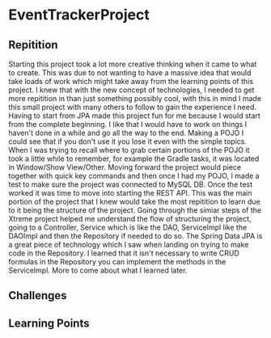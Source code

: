 # EventTrackerProject

## Repitition
Starting this project took a lot more creative thinking when it came to what to create. This was due to not wanting to have a massive idea that would take loads of work which might take away from the learning points of this project. I knew that with the new concept of technologies, I needed to get more repitition in than just something possibly cool, with this in mind I made this small project with many others to follow to gain the experience I need.
Having to start from JPA made this project fun for me because I would start from the complete beginning. I like that I would have to work on things I haven't done in a while and go all the way to the end. Making a POJO I could see that if you don't use it you lose it even with the simple topics. When I was trying to recall where to grab certain portions of the POJO it took a little while to remember, for example the Gradle tasks, it was located in Window/Show View/Other. Moving forward the project would piece together with quick key commands and then once I had my POJO, I made a test to make sure the project was connected to MySQL DB.
Once the test worked it was time to move into starting the REST API. This was the main portion of the project that I knew would take the most repitition to learn due to it being the structure of the project. Going through the simiar steps of the Xtreme project helped me understand the flow of structuring the project, going to a Controller, Service which is like the DAO, ServiceImpl like the DAOImpl and then the Repository if needed to do so. The Spring Data JPA is a great piece of technology which I saw when landing on trying to make code in the Repository. I learned that it isn't necessary to write CRUD formulas in the Repository you can implement the methods in the ServiceImpl. More to come about what I learned later.

## Challenges

## Learning Points 
